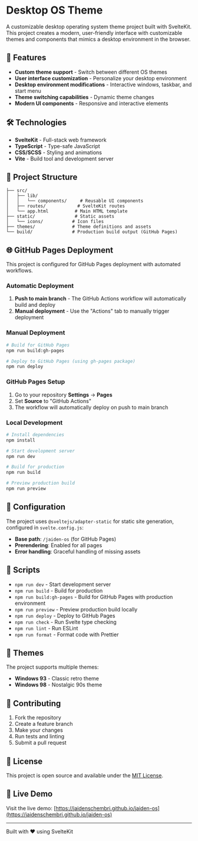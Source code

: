 # Desktop OS Theme

A customizable desktop operating system theme project built with SvelteKit. This project creates a modern, user-friendly interface with customizable themes and components that mimics a desktop environment in the browser.

## 🚀 Features

- **Custom theme support** - Switch between different OS themes
- **User interface customization** - Personalize your desktop environment
- **Desktop environment modifications** - Interactive windows, taskbar, and start menu
- **Theme switching capabilities** - Dynamic theme changes
- **Modern UI components** - Responsive and interactive elements

## 🛠️ Technologies

- **SvelteKit** - Full-stack web framework
- **TypeScript** - Type-safe JavaScript
- **CSS/SCSS** - Styling and animations
- **Vite** - Build tool and development server

## 📁 Project Structure

```
├── src/
│   ├── lib/
│   │   └── components/     # Reusable UI components
│   ├── routes/            # SvelteKit routes
│   └── app.html          # Main HTML template
├── static/               # Static assets
│   └── icons/           # Icon files
├── themes/              # Theme definitions and assets
└── build/               # Production build output (GitHub Pages)
```

## 🌐 GitHub Pages Deployment

This project is configured for GitHub Pages deployment with automated workflows.

### Automatic Deployment

1. **Push to main branch** - The GitHub Actions workflow will automatically build and deploy
2. **Manual deployment** - Use the "Actions" tab to manually trigger deployment

### Manual Deployment

```bash
# Build for GitHub Pages
npm run build:gh-pages

# Deploy to GitHub Pages (using gh-pages package)
npm run deploy
```

### GitHub Pages Setup

1. Go to your repository **Settings** → **Pages**
2. Set **Source** to "GitHub Actions"
3. The workflow will automatically deploy on push to main branch

### Local Development

```bash
# Install dependencies
npm install

# Start development server
npm run dev

# Build for production
npm run build

# Preview production build
npm run preview
```

## 🔧 Configuration

The project uses `@sveltejs/adapter-static` for static site generation, configured in `svelte.config.js`:

- **Base path**: `/jaiden-os` (for GitHub Pages)
- **Prerendering**: Enabled for all pages
- **Error handling**: Graceful handling of missing assets

## 📝 Scripts

- `npm run dev` - Start development server
- `npm run build` - Build for production
- `npm run build:gh-pages` - Build for GitHub Pages with production environment
- `npm run preview` - Preview production build locally
- `npm run deploy` - Deploy to GitHub Pages
- `npm run check` - Run Svelte type checking
- `npm run lint` - Run ESLint
- `npm run format` - Format code with Prettier

## 🎨 Themes

The project supports multiple themes:
- **Windows 93** - Classic retro theme
- **Windows 98** - Nostalgic 90s theme

## 🤝 Contributing

1. Fork the repository
2. Create a feature branch
3. Make your changes
4. Run tests and linting
5. Submit a pull request

## 📄 License

This project is open source and available under the [MIT License](LICENSE).

## 🌟 Live Demo

Visit the live demo: [https://jaidenschembri.github.io/jaiden-os](https://jaidenschembri.github.io/jaiden-os)

---

Built with ❤️ using SvelteKit 